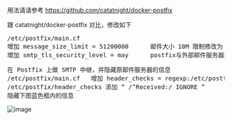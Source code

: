 用法请请参考 https://github.com/catatnight/docker-postfix

跟 catatnight/docker-postfix 对比，修改如下
<pre>
/etc/postfix/main.cf 
增加 message_size_limit = 51200000      邮件大小 10M 限制修改为 50M；
增加 smtp_tls_security_level = may      postfix与外部邮件服务器连接时使用tls，
</pre>

<pre>
在 Postfix 上做 SMTP 中继，并隐藏原邮件服务器的信息
/etc/postfix/main.cf   增加 header_checks = regexp:/etc/postfix/header_checks
/etc/postfix/header_checks 添加 “ /^Received:/ IGNORE ” 
隐藏下图蓝色框内的信息</pre>

![image](https://user-images.githubusercontent.com/41521020/232178581-8c41553a-bf8b-42ec-9b73-e7c0bbcafcbd.png)


